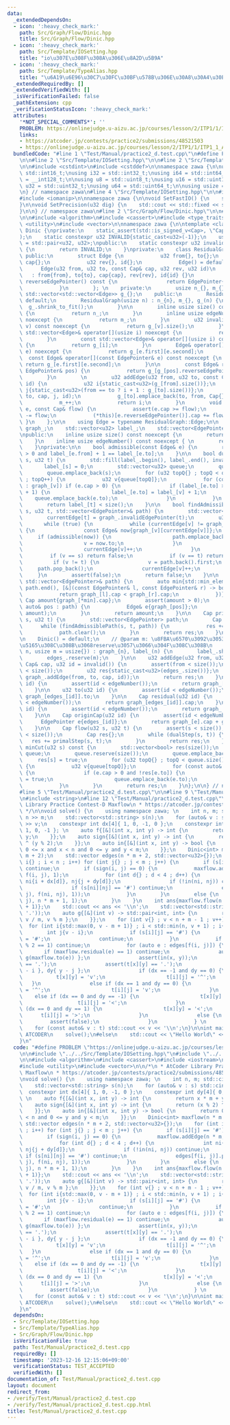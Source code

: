 ```yaml
---
data:
  _extendedDependsOn:
  - icon: ':heavy_check_mark:'
    path: Src/Graph/Flow/Dinic.hpp
    title: Src/Graph/Flow/Dinic.hpp
  - icon: ':heavy_check_mark:'
    path: Src/Template/IOSetting.hpp
    title: "io\u307E\u308F\u308A\u306E\u8A2D\u5B9A"
  - icon: ':heavy_check_mark:'
    path: Src/Template/TypeAlias.hpp
    title: "\u6A19\u6E96\u30C7\u30FC\u30BF\u578B\u306E\u30A8\u30A4\u30EA\u30A2\u30B9"
  _extendedRequiredBy: []
  _extendedVerifiedWith: []
  _isVerificationFailed: false
  _pathExtension: cpp
  _verificationStatusIcon: ':heavy_check_mark:'
  attributes:
    '*NOT_SPECIAL_COMMENTS*': ''
    PROBLEM: https://onlinejudge.u-aizu.ac.jp/courses/lesson/2/ITP1/1/ITP1_1_A
    links:
    - https://atcoder.jp/contests/practice2/submissions/48521503
    - https://onlinejudge.u-aizu.ac.jp/courses/lesson/2/ITP1/1/ITP1_1_A
  bundledCode: "#line 1 \"Test/Manual/practice2_d.test.cpp\"\n#define PROBLEM \"https://onlinejudge.u-aizu.ac.jp/courses/lesson/2/ITP1/1/ITP1_1_A\"\
    \n\n#line 2 \"Src/Template/IOSetting.hpp\"\n\n#line 2 \"Src/Template/TypeAlias.hpp\"\
    \n\n#include <cstdint>\n#include <cstddef>\n\nnamespace zawa {\n\nusing i16 =\
    \ std::int16_t;\nusing i32 = std::int32_t;\nusing i64 = std::int64_t;\nusing i128\
    \ = __int128_t;\n\nusing u8 = std::uint8_t;\nusing u16 = std::uint16_t;\nusing\
    \ u32 = std::uint32_t;\nusing u64 = std::uint64_t;\n\nusing usize = std::size_t;\n\
    \n} // namespace zawa\n#line 4 \"Src/Template/IOSetting.hpp\"\n\n#include <iostream>\n\
    #include <iomanip>\n\nnamespace zawa {\n\nvoid SetFastIO() {\n    std::cin.tie(nullptr)->sync_with_stdio(false);\n\
    }\n\nvoid SetPrecision(u32 dig) {\n    std::cout << std::fixed << std::setprecision(dig);\n\
    }\n\n} // namespace zawa\n#line 2 \"Src/Graph/Flow/Dinic.hpp\"\n\n#line 4 \"Src/Graph/Flow/Dinic.hpp\"\
    \n\n#include <algorithm>\n#include <cassert>\n#include <type_traits>\n#include\
    \ <utility>\n#include <vector>\n\nnamespace zawa {\n\ntemplate <class Cap>\nclass\
    \ Dinic {\nprivate:\n    static_assert(std::is_signed_v<Cap>, \"Cap must be signed\"\
    );\n    static constexpr u32 INVALID{static_cast<u32>(-1)};\n    using EdgePointer\
    \ = std::pair<u32, u32>;\npublic:\n    static constexpr u32 invalid() noexcept\
    \ {\n        return INVALID;\n    }\nprivate:\n    class ResidualGraph {\n   \
    \ public:\n        struct Edge {\n            u32 from{}, to{};\n            Cap\
    \ cap{};\n            u32 rev{}, id{};\n            Edge() = default;\n      \
    \      Edge(u32 from, u32 to, const Cap& cap, u32 rev, u32 id)\n             \
    \   : from{from}, to{to}, cap{cap}, rev{rev}, id{id} {}\n            EdgePointer\
    \ reverseEdgePointer() const {\n                return EdgePointer{to, rev};\n\
    \            }\n        }; \n    private:\n        usize n_{}, m_{};\n       \
    \ std::vector<std::vector<Edge>> g_{};\n    public:\n        ResidualGraph() =\
    \ default;\n        ResidualGraph(usize n) : n_{n}, m_{}, g_(n) {\n          \
    \  g_.shrink_to_fit();\n        }\n\n        inline usize size() const noexcept\
    \ {\n            return n_;\n        }\n        inline usize edgeNumber() const\
    \ noexcept {\n            return m_;\n        }\n        u32 invalidEdgePointer(u32\
    \ v) const noexcept {\n            return g_[v].size();\n        }\n\n       \
    \ std::vector<Edge>& operator[](usize i) noexcept {\n            return g_[i];\n\
    \        }\n        const std::vector<Edge>& operator[](usize i) const noexcept\
    \ {\n            return g_[i];\n        }\n        Edge& operator[](const EdgePointer&\
    \ e) noexcept {\n            return g_[e.first][e.second];\n        }\n      \
    \  const Edge& operator[](const EdgePointer& e) const noexcept {\n           \
    \ return g_[e.first][e.second];\n        }\n\n        const Edge& reverseEdge(const\
    \ EdgePointer& pos) {\n            return g_[g_[pos].reverseEdgePointer()];\n\
    \        }\n        \n        u32 addEdge(u32 from, u32 to, const Cap& cap, u32\
    \ id) {\n            u32 i{static_cast<u32>(g_[from].size())};\n            u32\
    \ j{static_cast<u32>(from == to ? i + 1 : g_[to].size())};\n            g_[from].emplace_back(from,\
    \ to, cap, j, id);\n            g_[to].emplace_back(to, from, Cap{}, i, id);\n\
    \            m_++;\n            return i;\n        }\n        void update(Edge&\
    \ e, const Cap& flow) {\n            assert(e.cap >= flow);\n            e.cap\
    \ -= flow;\n            (*this)[e.reverseEdgePointer()].cap += flow;\n       \
    \ }\n    };\n\n    using Edge = typename ResidualGraph::Edge;\n\n    ResidualGraph\
    \ graph_;\n    std::vector<u32> label_;\n    std::vector<EdgePointer> edges_;\n\
    \npublic:\n    inline usize size() const noexcept {\n        return graph_.size();\n\
    \    }\n    inline usize edgeNumber() const noexcept { \n        return graph_.edgeNumber();\n\
    \    }\nprivate:\n\n    bool admissible(const Edge& e) {\n        return e.cap\
    \ > 0 and label_[e.from] + 1 == label_[e.to];\n    }\n\n    bool dualStep(u32\
    \ s, u32 t) {\n        std::fill(label_.begin(), label_.end(), invalid());\n \
    \       label_[s] = 0;\n        std::vector<u32> queue;\n        queue.reserve(size());\n\
    \        queue.emplace_back(s);\n        for (u32 topQ{} ; topQ < queue.size()\
    \ ; topQ++) {\n            u32 v{queue[topQ]};\n            for (const auto& e\
    \ : graph_[v]) if (e.cap > 0) {\n                if (label_[e.to] > label_[v]\
    \ + 1) {\n                    label_[e.to] = label_[v] + 1;\n                \
    \    queue.emplace_back(e.to);\n                }\n            }\n        }\n\
    \        return label_[t] < size();\n    }\n\n    bool findAdmissiblePath(u32\
    \ s, u32 t, std::vector<EdgePointer>& path) {\n        std::vector<u32> currentEdge(size());\n\
    \        currentEdge[t] = graph_.invalidEdgePointer(t);\n        u32 v{s};\n \
    \       while (true) {\n            while (currentEdge[v] != graph_.invalidEdgePointer(v))\
    \ {\n                const Edge& now{graph_[v][currentEdge[v]]};\n           \
    \     if (admissible(now)) {\n                    path.emplace_back(v, currentEdge[v]);\n\
    \                    v = now.to;\n                }\n                else {\n\
    \                    currentEdge[v]++;\n                }\n            }\n   \
    \         if (v == s) return false;\n            if (v == t) return true;\n  \
    \          if (v != t) {\n                v = path.back().first;\n           \
    \     path.pop_back();\n                currentEdge[v]++;\n            }\n   \
    \     }\n        assert(false);\n        return false;\n    }\n\n    Cap flow(const\
    \ std::vector<EdgePointer>& path) {\n        auto min{std::min_element(path.begin(),\
    \ path.end(), [&](const EdgePointer& l, const EdgePointer& r) -> bool {\n    \
    \            return graph_[l].cap < graph_[r].cap;\n            })};\n       \
    \ Cap amount{graph_[*min].cap};\n        assert(amount > 0);\n        for (const\
    \ auto& pos : path) {\n            Edge& e{graph_[pos]};\n            graph_.update(e,\
    \ amount);\n        }\n        return amount;\n    }\n\n    Cap primalStep(u32\
    \ s, u32 t) {\n        std::vector<EdgePointer> path;\n        Cap res{};\n  \
    \      while (findAdmissiblePath(s, t, path)) {\n            res += flow(path);\n\
    \            path.clear();\n        }\n        return res;\n    }\n\npublic:\n\
    \n    Dinic() = default;\n    // @param m: \u8FBA\u6570\u3092\u3053\u3053\u306B\
    \u5165\u308C\u308B\u3068reserve\u3057\u3066\u304F\u308C\u308B\n    Dinic(usize\
    \ n, usize m = usize{}) : graph_{n}, label_(n) {\n        label_.shrink_to_fit();\n\
    \        edges_.reserve(m);\n    }\n\n    u32 addEdge(u32 from, u32 to, const\
    \ Cap& cap, u32 id = invalid()) {\n        assert(from < size());\n        assert(to\
    \ < size());\n        u32 res{static_cast<u32>(edges_.size())};\n        edges_.emplace_back(from,\
    \ graph_.addEdge(from, to, cap, id));\n        return res;\n    }\n\n    u32 from(u32\
    \ id) {\n        assert(id < edgeNumber());\n        return graph_[edges_[id]].from;\n\
    \    }\n\n    u32 to(u32 id) {\n        assert(id < edgeNumber());\n        return\
    \ graph_[edges_[id]].to;\n    }\n\n    Cap residual(u32 id) {\n        assert(id\
    \ < edgeNumber());\n        return graph_[edges_[id]].cap;\n    }\n\n    Cap flowed(u32\
    \ id) {\n        assert(id < edgeNumber());\n        return graph_.reverseEdge(edges_[id]).cap;\n\
    \    }\n\n    Cap originCap(u32 id) {\n        assert(id < edgeNumber());\n  \
    \      EdgePointer e{edges_[id]};\n        return graph_[e].cap + graph_.reverseEdge(edges_[id]).cap;\n\
    \    }\n\n    Cap flow(u32 s, u32 t) {\n        assert(s < size());\n        assert(t\
    \ < size());\n        Cap res{};\n        while (dualStep(s, t)) {\n         \
    \   res += primalStep(s, t);\n        }\n        return res;\n    }\n\n    std::vector<bool>\
    \ minCut(u32 s) const {\n        std::vector<bool> res(size());\n        std::vector<u32>\
    \ queue;\n        queue.reserve(size());\n        queue.emplace_back(s);\n   \
    \     res[s] = true;\n        for (u32 topQ{} ; topQ < queue.size() ; topQ++)\
    \ {\n            u32 v{queue[topQ]};\n            for (const auto& e : graph_[v])\
    \ {\n                if (e.cap > 0 and !res[e.to]) {\n                    res[e.to]\
    \ = true;\n                    queue.emplace_back(e.to);\n                } \n\
    \            }\n        }\n        return res;\n    }\n};\n\n} // namespace zawa\n\
    #line 5 \"Test/Manual/practice2_d.test.cpp\"\n\n#line 9 \"Test/Manual/practice2_d.test.cpp\"\
    \n#include <string>\n#line 12 \"Test/Manual/practice2_d.test.cpp\"\n\n/*\n * AtCoder\
    \ Library Practice Contest-D Maxflow\n * https://atcoder.jp/contests/practice2/submissions/48521503\n\
    \ */\n\nvoid solve() {\n    using namespace zawa; \n    int n, m; std::cin >>\
    \ n >> m;\n    std::vector<std::string> s(n);\n    for (auto& v : s) std::cin\
    \ >> v;\n    constexpr int dx[4]{ 1, 0, -1, 0 };\n    constexpr int dy[4]{ 0,\
    \ 1, 0, -1 }; \n    auto f{[&](int x, int y) -> int {\n        return x * m +\
    \ y;\n    }};\n    auto sign{[&](int x, int y) -> int {\n        return (x % 2)\
    \ ^ (y % 2);\n    }};\n    auto in{[&](int x, int y) -> bool {\n        return\
    \ 0 <= x and x < n and 0 <= y and y < m;\n    }};\n    Dinic<int> maxflow(n *\
    \ m + 2);\n    std::vector edges(n * m + 2, std::vector<u32>{});\n    for (int\
    \ i{} ; i < n ; i++) for (int j{} ; j < m ; j++) {\n        if (s[i][j] == '#')\
    \ continue;\n        if (sign(i, j) == 0) {\n            maxflow.addEdge(n * m,\
    \ f(i, j), 1);\n            for (int d{} ; d < 4 ; d++) {\n                int\
    \ ni{i + dx[d]}, nj{j + dy[d]};\n                if (!in(ni, nj)) continue;\n\
    \                if (s[ni][nj] == '#') continue;\n                edges[f(i, j)].push_back(maxflow.addEdge(f(i,\
    \ j), f(ni, nj), 1));\n            }\n        }\n        else {\n            maxflow.addEdge(f(i,\
    \ j), n * m + 1, 1);\n        }\n    }\n    int ans{maxflow.flow(n * m, n * m\
    \ + 1)};\n    std::cout << ans << '\\n';\n    std::vector<std::string> t(n, std::string(m,\
    \ '.'));\n    auto g{[&](int v) -> std::pair<int, int> {\n        return std::pair{\
    \ v / m, v % m };\n    }};\n    for (int v{} ; v < n + m - 1 ; v++) {\n      \
    \  for (int i{std::max(0, v - m + 1)} ; i < std::min(n, v + 1) ; i++) {\n    \
    \        int j{v - i};\n            if (s[i][j] == '#') {\n                t[i][j]\
    \ = '#';\n                continue;\n            }\n            if (sign(i, j)\
    \ % 2 == 1) continue;\n            for (auto e : edges[f(i, j)]) {\n         \
    \       if (maxflow.residual(e) == 1) continue;\n                auto [x, y]{\
    \ g(maxflow.to(e)) };\n                assert(in(x, y));\n                assert(s[x][y]\
    \ == '.');\n                assert(t[x][y] == '.');\n                int dx{ x\
    \ - i }, dy{ y - j };\n                if (dx == -1 and dy == 0) {\n         \
    \           t[x][y] = 'v';\n                    t[i][j] = '^';\n             \
    \   }\n                else if (dx == 1 and dy == 0) {\n                    t[x][y]\
    \ = '^';\n                    t[i][j] = 'v';\n                }\n            \
    \    else if (dx == 0 and dy == -1) {\n                    t[x][y] = '>';\n  \
    \                  t[i][j] = '<';\n                }\n                else if\
    \ (dx == 0 and dy == 1) {\n                    t[x][y] = '<';\n              \
    \      t[i][j] = '>';\n                }\n                else {\n           \
    \         assert(false);\n                }\n            } \n        }\n    }\n\
    \    for (const auto& v : t) std::cout << v << '\\n';\n}\n\nint main() {\n#ifdef\
    \ ATCODER\n    solve();\n#else\n    std::cout << \"Hello World\" << '\\n';\n#endif\n\
    }\n"
  code: "#define PROBLEM \"https://onlinejudge.u-aizu.ac.jp/courses/lesson/2/ITP1/1/ITP1_1_A\"\
    \n\n#include \"../../Src/Template/IOSetting.hpp\"\n#include \"../../Src/Graph/Flow/Dinic.hpp\"\
    \n\n#include <algorithm>\n#include <cassert>\n#include <iostream>\n#include <string>\n\
    #include <utility>\n#include <vector>\n\n/*\n * AtCoder Library Practice Contest-D\
    \ Maxflow\n * https://atcoder.jp/contests/practice2/submissions/48521503\n */\n\
    \nvoid solve() {\n    using namespace zawa; \n    int n, m; std::cin >> n >> m;\n\
    \    std::vector<std::string> s(n);\n    for (auto& v : s) std::cin >> v;\n  \
    \  constexpr int dx[4]{ 1, 0, -1, 0 };\n    constexpr int dy[4]{ 0, 1, 0, -1 };\
    \ \n    auto f{[&](int x, int y) -> int {\n        return x * m + y;\n    }};\n\
    \    auto sign{[&](int x, int y) -> int {\n        return (x % 2) ^ (y % 2);\n\
    \    }};\n    auto in{[&](int x, int y) -> bool {\n        return 0 <= x and x\
    \ < n and 0 <= y and y < m;\n    }};\n    Dinic<int> maxflow(n * m + 2);\n   \
    \ std::vector edges(n * m + 2, std::vector<u32>{});\n    for (int i{} ; i < n\
    \ ; i++) for (int j{} ; j < m ; j++) {\n        if (s[i][j] == '#') continue;\n\
    \        if (sign(i, j) == 0) {\n            maxflow.addEdge(n * m, f(i, j), 1);\n\
    \            for (int d{} ; d < 4 ; d++) {\n                int ni{i + dx[d]},\
    \ nj{j + dy[d]};\n                if (!in(ni, nj)) continue;\n               \
    \ if (s[ni][nj] == '#') continue;\n                edges[f(i, j)].push_back(maxflow.addEdge(f(i,\
    \ j), f(ni, nj), 1));\n            }\n        }\n        else {\n            maxflow.addEdge(f(i,\
    \ j), n * m + 1, 1);\n        }\n    }\n    int ans{maxflow.flow(n * m, n * m\
    \ + 1)};\n    std::cout << ans << '\\n';\n    std::vector<std::string> t(n, std::string(m,\
    \ '.'));\n    auto g{[&](int v) -> std::pair<int, int> {\n        return std::pair{\
    \ v / m, v % m };\n    }};\n    for (int v{} ; v < n + m - 1 ; v++) {\n      \
    \  for (int i{std::max(0, v - m + 1)} ; i < std::min(n, v + 1) ; i++) {\n    \
    \        int j{v - i};\n            if (s[i][j] == '#') {\n                t[i][j]\
    \ = '#';\n                continue;\n            }\n            if (sign(i, j)\
    \ % 2 == 1) continue;\n            for (auto e : edges[f(i, j)]) {\n         \
    \       if (maxflow.residual(e) == 1) continue;\n                auto [x, y]{\
    \ g(maxflow.to(e)) };\n                assert(in(x, y));\n                assert(s[x][y]\
    \ == '.');\n                assert(t[x][y] == '.');\n                int dx{ x\
    \ - i }, dy{ y - j };\n                if (dx == -1 and dy == 0) {\n         \
    \           t[x][y] = 'v';\n                    t[i][j] = '^';\n             \
    \   }\n                else if (dx == 1 and dy == 0) {\n                    t[x][y]\
    \ = '^';\n                    t[i][j] = 'v';\n                }\n            \
    \    else if (dx == 0 and dy == -1) {\n                    t[x][y] = '>';\n  \
    \                  t[i][j] = '<';\n                }\n                else if\
    \ (dx == 0 and dy == 1) {\n                    t[x][y] = '<';\n              \
    \      t[i][j] = '>';\n                }\n                else {\n           \
    \         assert(false);\n                }\n            } \n        }\n    }\n\
    \    for (const auto& v : t) std::cout << v << '\\n';\n}\n\nint main() {\n#ifdef\
    \ ATCODER\n    solve();\n#else\n    std::cout << \"Hello World\" << '\\n';\n#endif\n\
    }\n"
  dependsOn:
  - Src/Template/IOSetting.hpp
  - Src/Template/TypeAlias.hpp
  - Src/Graph/Flow/Dinic.hpp
  isVerificationFile: true
  path: Test/Manual/practice2_d.test.cpp
  requiredBy: []
  timestamp: '2023-12-16 12:15:06+09:00'
  verificationStatus: TEST_ACCEPTED
  verifiedWith: []
documentation_of: Test/Manual/practice2_d.test.cpp
layout: document
redirect_from:
- /verify/Test/Manual/practice2_d.test.cpp
- /verify/Test/Manual/practice2_d.test.cpp.html
title: Test/Manual/practice2_d.test.cpp
---
```

